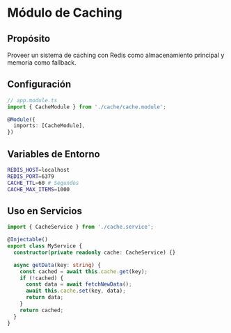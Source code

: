 # Módulo de Caching

## Propósito
Proveer un sistema de caching con Redis como almacenamiento principal y memoria como fallback.

## Configuración
```typescript
// app.module.ts
import { CacheModule } from './cache/cache.module';

@Module({
  imports: [CacheModule],
})
```

## Variables de Entorno
```bash
REDIS_HOST=localhost
REDIS_PORT=6379
CACHE_TTL=60 # Segundos
CACHE_MAX_ITEMS=1000
```

## Uso en Servicios
```typescript
import { CacheService } from './cache.service';

@Injectable()
export class MyService {
  constructor(private readonly cache: CacheService) {}

  async getData(key: string) {
    const cached = await this.cache.get(key);
    if (!cached) {
      const data = await fetchNewData();
      await this.cache.set(key, data);
      return data;
    }
    return cached;
  }
}
```